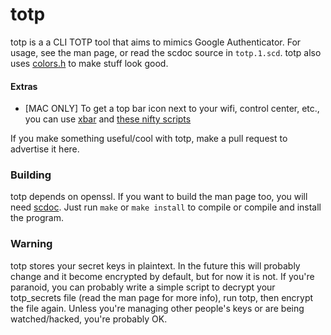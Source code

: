 # totp
totp is a a CLI TOTP tool that aims to mimics Google Authenticator. For usage,
see the man page, or read the scdoc source in `totp.1.scd`. totp also uses
[colors.h](https://github.com/michaelfm1211/colors.h) to make stuff look good.

#### Extras
- [MAC ONLY] To get a top bar icon next to your wifi, control center, etc.,
you can use [xbar](https://github.com/matryer/xbar) and
[these nifty scripts](https://gist.github.com/michaelfm1211/32336940e1d27c4b2a44c9e3f665f26c)

If you make something useful/cool with totp, make a pull request to advertise
it here.

### Building
totp depends on openssl. If you want to build the man page too, you will need
[scdoc](https://sr.ht/~sircmpwn/scdoc/). Just run `make` or `make install` to
compile or compile and install the program.

### Warning
totp stores your secret keys in plaintext. In the future this will probably
change and it become encrypted by default, but for now it is not. If you're
paranoid, you can probably write a simple script to decrypt your
totp_secrets file (read the man page for more info), run totp, then encrypt
the file again. Unless you're managing other people's keys or are being
watched/hacked, you're probably OK.
